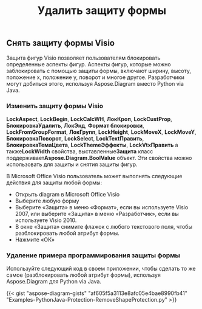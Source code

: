 ﻿---
title: Удалить защиту формы
type: docs
weight: 20
url: /ru/python-java/remove-shape-protection/
description: В этом разделе объясняется, как снять защиту формы с помощью Aspose.Diagram вместо Python via Java.
---
## **Снять защиту формы Visio**
Защита фигур Visio позволяет пользователям блокировать определенные аспекты фигур. Аспекты фигур, которые можно заблокировать с помощью защиты формы, включают ширину, высоту, положение x, положение y, поворот и многое другое. Разработчики могут добиться этого, используя Aspose.Diagram вместо Python via Java.
### **Изменить защиту формы Visio**
**LockAspect**, **LockBegin**, **LockCalcWH**, **ЛокКроп**, **LockCustProp**, **БлокировкаУдалить**, **ЛокЭнд**, **Формат блокировки**, **LockFromGroupFormat**, **ЛокГрупп**, **LockHeight**, **LockMoveX**, **LockMoveY**, **БлокировкаПоворот**, **LockSelect**, **LockTextПравить**, **БлокировкаТемаЦвета**, **LockThemeЭффекты**, **LockVtxПравить** а также**LockWidth** свойства, выставленные**Защита** класс поддерживает**Aspose.Diagram.BoolValue** объект. Эти свойства можно использовать для защиты и снятия защиты фигур.

В Microsoft Office Visio пользователь может выполнять следующие действия для защиты любой формы:

- Открыть diagram в Microsoft Office Visio
- Выберите любую форму
- Выберите «Защита» в меню «Формат», если вы используете Visio 2007, или выберите «Защита» в меню «Разработчик», если вы используете Visio 2010.
- В окне «Защита» снимите флажок с любого текстового поля, чтобы разблокировать любой атрибут формы.
- Нажмите «ОК»

### **Удаление примера программирования защиты формы**
Используйте следующий код в своем приложении, чтобы сделать то же самое (разблокировать любой атрибут формы), используя Aspose.Diagram для Python via Java.

{{< gist "aspose-diagram-gists" "af605f5a3113e8afc05e4bae8990fb41" "Examples-PythonJava-Protection-RemoveShapeProtection.py" >}}


